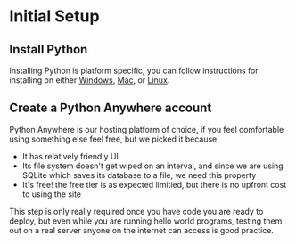 # Initial Setup

## Install Python

Installing Python is platform specific, you can follow instructions for installing on either [Windows](./windows.md), [Mac](./mac.md), or [Linux](./linux.md).

## Create a Python Anywhere account

Python Anywhere is our hosting platform of choice, if you feel comfortable using something else feel free, but we picked it because:

-   It has relatively friendly UI
-   Its file system doesn't get wiped on an interval, and since we are using SQLite which saves its database to a file, we need this property
-   It's free! the free tier is as expected limitied, but there is no upfront cost to using the site

This step is only really required once you have code you are ready to deploy, but even while you are running hello world programs, testing them out on a real server anyone on the internet can access is good practice.
